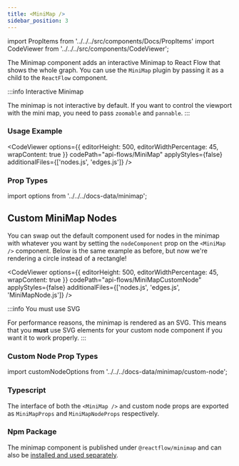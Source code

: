 ```yaml
---
title: <MiniMap />
sidebar_position: 3
---
```


import PropItems from '../../../src/components/Docs/PropItems'
import CodeViewer from '../../../src/components/CodeViewer';

The Minimap component adds an interactive Minimap to React Flow that shows the whole graph. You can use the `MiniMap` plugin by passing it as a child to the `ReactFlow` component.

:::info Interactive Minimap

The minimap is not interactive by default. If you want to control the viewport with the mini map, you need to pass `zoomable` and `pannable`.
:::

### Usage Example

<CodeViewer options={{ editorHeight: 500, editorWidthPercentage: 45, wrapContent: true }} codePath="api-flows/MiniMap" applyStyles={false} additionalFiles={['nodes.js', 'edges.js']} />

### Prop Types

import options from '../../../docs-data/minimap';

<PropItems props={options} />

## Custom MiniMap Nodes

You can swap out the default component used for nodes in the minimap with whatever
you want by setting the `nodeComponent` prop on the `<MiniMap />` component. Below
is the same example as before, but now we're rendering a circle
instead of a rectangle!

<CodeViewer options={{ editorHeight: 500, editorWidthPercentage: 45, wrapContent: true }} codePath="api-flows/MiniMapCustomNode" applyStyles={false} additionalFiles={['nodes.js', 'edges.js', 'MiniMapNode.js']} />

:::info You must use SVG

For performance reasons, the minimap is rendered as an SVG. This means that you
**must** use SVG elements for your custom node component if you want it to work
properly.
:::

### Custom Node Prop Types

import customNodeOptions from '../../../docs-data/minimap/custom-node';

<PropItems props={customNodeOptions} />

### Typescript

The interface of both the `<MiniMap />` and custom node props are exported as `MiniMapProps` and `MiniMapNodeProps` respectively.

### Npm Package

The minimap component is published under `@reactflow/minimap` and can also be [installed and used separately](/docs/concepts/packages/#reactflowminimap).
